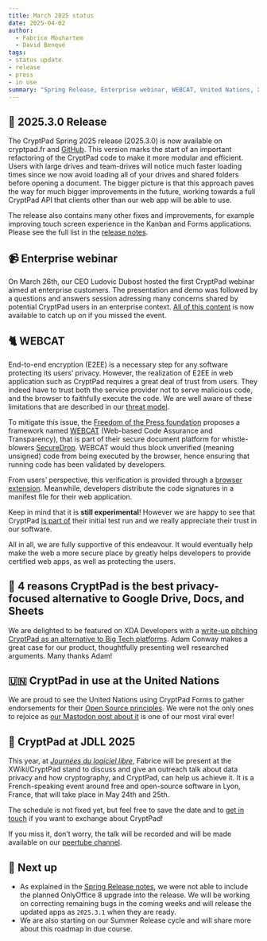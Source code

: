 ```yaml
---
title: March 2025 status
date: 2025-04-02
author: 
  - Fabrice Mouhartem
  - David Benqué
tags:
- status update
- release
- press
- in use
summary: "Spring Release, Enterprise webinar, WEBCAT, United Nations, XDA article, JDLL 2025"
---
```



## 💐 2025.3.0 Release

The CryptPad Spring 2025 release (2025.3.0) is now available on cryptpad.fr and [GitHub](https://github.com/cryptpad/cryptpad/releases/tag/2025.3.0). This version marks the start of an important refactoring of the CryptPad code to make it more modular and efficient. Users with large drives and team-drives will notice much faster loading times since we now avoid loading all of your drives and shared folders before opening a document. The bigger picture is that this approach paves the way for much bigger improvements in the future, working towards a full CryptPad API that clients other than our web app will be able to use.

The release also contains many other fixes and improvements, for example improving touch screen experience in the Kanban and Forms applications. Please see the full list in the [release notes](https://github.com/cryptpad/cryptpad/releases/tag/2025.3.0).

## 📹 Enterprise webinar

On March 26th, our CEO Ludovic Dubost hosted the first CryptPad webinar aimed at enterprise customers. The presentation and demo was followed by a questions and answers session adressing many concerns shared by potential CryptPad users in an enterprise context. [All of this content](
https://xwiki.com/en/Blog/webinar-overview-cryptpad-enterprise/) is now available to catch up on if you missed the event.

## 🐈 WEBCAT

End-to-end encryption (E2EE) is a necessary step for any software protecting its users’ privacy. However, the realization of E2EE in web application such as CryptPad requires a great deal of trust from users. They indeed have to trust both the service provider not to serve malicious code, and the browser to faithfully execute the code. We are well aware of these limitations that are described in our [threat model](https://docs.cryptpad.org/en/FAQ.html#how-secure-is-cryptpad).

To mitigate this issue, the [Freedom of the Press foundation](https://freedom.press/) proposes a framework named [WEBCAT](https://securedrop.org/news/introducing-webcat-web-based-code-assurance-and-transparency/) (Web-based Code Assurance and Transparency), that is part of their secure document platform for whistle-blowers [SecureDrop](https://securedrop.org/). WEBCAT would thus block unverified (meaning unsigned) code from being executed by the browser, hence ensuring that running code has been <!-- is? --> validated by developers.

From users’ perspective, this verification is provided through a [browser extension](https://github.com/freedomofpress/webcat/tree/main/extension). Meanwhile, developers distribute the code signatures in a manifest file for their web application.

Keep in mind that it is **still experimental**! However we are happy to see that CryptPad [is part of](https://github.com/freedomofpress/webcat/tree/main/apps/cryptpad) their initial test run and we really appreciate their trust in our software.

All in all, we are fully supportive of this endeavour. It would eventually help make the web a more secure place by greatly helps developers to provide certified web apps, as well as protecting the users.


## 📰 4 reasons CryptPad is the best privacy-focused alternative to Google Drive, Docs, and Sheets

We are delighted to be featured on XDA Developers with a [write-up pitching CryptPad as an alternative to Big Tech platforms](https://www.xda-developers.com/reasons-cryptpad-best-privacy-focused-alternative-google/). Adam Conway makes a great case for our product, thoughtfully presenting well researched arguments. Many thanks Adam!

## 🇺🇳 CryptPad in use at the United Nations

We are proud to see the United Nations using CryptPad Forms to gather endorsements for their [Open Source principles](https://unite.un.org/news/sixteen-organizations-endorse-un-open-source-principles). We were not the only ones to rejoice as [our Mastodon post about it](https://fosstodon.org/@cryptpad/114234197713107222) is one of our most viral ever!

## 📣 CryptPad at JDLL 2025

This year, at [_Journées du logiciel libre_](https://jdll.org/), Fabrice will be present at the XWiki/CryptPad stand to discuss and give an outreach talk about data privacy and how cryptography, and CryptPad, can help us achieve it. It is a French-speaking event around free and open-source software in Lyon, France, that will take place in May 24th and 25th.

The schedule is not fixed yet, but feel free to save the date and to [get in touch](https://cryptpad.org/contact/) if you want to exchange about CryptPad!

If you miss it, don’t worry, the talk will be recorded and will be made available on our [peertube channel](https://peertube.xwiki.com/c/cryptpad_channel/videos).


## 🔭 Next up

- As explained in the [Spring Release notes](https://github.com/cryptpad/cryptpad/releases/tag/2025.3.0), we were not able to include the planned OnlyOffice 8 upgrade into the release. We will be working on correcting remaining bugs in the coming weeks and will release the updated apps as `2025.3.1` when they are ready.
- We are also starting on our Summer Release cycle and will share more about this roadmap in due course.